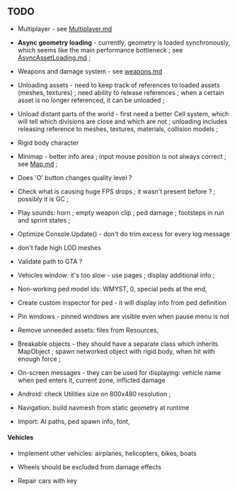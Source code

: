 
## TODO


- Multiplayer - see [Multiplayer.md](Multiplayer.md)

- **Async geometry loading** - currently, geometry is loaded synchronously, which seems like the main performance bottleneck ; see [AsyncAssetLoading.md](AsyncAssetLoading.md) ;

- Weapons and damage system - see [weapons.md](weapons.md)

- Unloading assets - need to keep track of references to loaded assets (meshes, textures) ; need ability to release references ; when a certain asset is no longer referenced, it can be unloaded ;

- Unload distant parts of the world - first need a better Cell system, which will tell which divisions are close and which are not ; unloading includes releasing reference to meshes, textures, materials, collision models ;

- Rigid body character

- Minimap - better info area ; input mouse position is not always correct ; see [Map.md](Map.md) ;


- Does 'O' button changes quality level ?

- Check what is causing huge FPS drops ; it wasn't present before ? ; possibly it is GC ;

- Play sounds: horn ; empty weapon clip ; ped damage ; footsteps in run and sprint states ;

- Optimize Console.Update() - don't do trim excess for every log message

- don't fade high LOD meshes

- Validate path to GTA ?

- Vehicles window: it's too slow - use pages ; display additional info ;

- Non-working ped model ids: WMYST, 0, special peds at the end, 

- Create custom inspector for ped - it will display info from ped definition

- Pin windows - pinned windows are visible even when pause menu is not

- Remove unneeded assets: files from Resources, 

- Breakable objects - they should have a separate class which inherits MapObject ; spawn networked object with rigid body, when hit with enough force ;

- On-screen messages - they can be used for displaying: vehicle name when ped enters it, current zone, inflicted damage

- Android: check Utilities size on 800x480 resolution ;


- Navigation: build navmesh from static geometry at runtime

- Import: AI paths, ped spawn info, font, 


#### Vehicles

- Implement other vehicles: airplanes, helicopters, bikes, boats

- Wheels should be excluded from damage effects

- Repair cars with key

